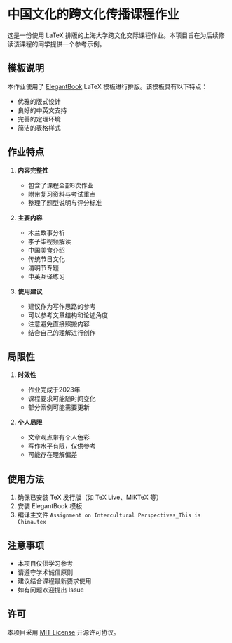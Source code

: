 # 中国文化的跨文化传播课程作业

这是一份使用 LaTeX 排版的上海大学跨文化交际课程作业。本项目旨在为后续修读该课程的同学提供一个参考示例。

## 模板说明

本作业使用了 [ElegantBook](https://github.com/ElegantLaTeX/ElegantBook) LaTeX 模板进行排版。该模板具有以下特点：
- 优雅的版式设计
- 良好的中英文支持
- 完善的定理环境
- 简洁的表格样式

## 作业特点

1. **内容完整性**
   - 包含了课程全部8次作业
   - 附带复习资料与考试重点
   - 整理了题型说明与评分标准

2. **主要内容**
   - 木兰故事分析
   - 李子柒视频解读
   - 中国美食介绍
   - 传统节日文化
   - 清明节专题
   - 中英互译练习

3. **使用建议**
   - 建议作为写作思路的参考
   - 可以参考文章结构和论述角度
   - 注意避免直接照搬内容
   - 结合自己的理解进行创作

## 局限性

1. **时效性**
   - 作业完成于2023年
   - 课程要求可能随时间变化
   - 部分案例可能需要更新

2. **个人局限**
   - 文章观点带有个人色彩
   - 写作水平有限，仅供参考
   - 可能存在理解偏差

## 使用方法

1. 确保已安装 TeX 发行版（如 TeX Live、MiKTeX 等）
2. 安装 ElegantBook 模板
3. 编译主文件 `Assignment on Intercultural Perspectives_This is China.tex`

## 注意事项

- 本项目仅供学习参考
- 请遵守学术诚信原则
- 建议结合课程最新要求使用
- 如有问题欢迎提出 Issue

## 许可

本项目采用 [MIT License](LICENSE) 开源许可协议。